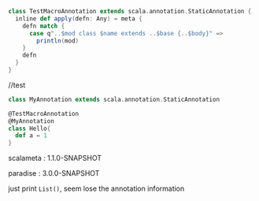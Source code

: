 ```scala
class TestMacroAnnotation extends scala.annotation.StaticAnnotation {
  inline def apply(defn: Any) = meta {
    defn match {
      case q"..$mod class $name extends ..$base {..$body}" =>
        println(mod)
    }
    defn
  }
}
```

//test

```scala
class MyAnnotation extends scala.annotation.StaticAnnotation

@TestMacroAnnotation
@MyAnnotation
class Hello{
  def a = 1
}
```
scalameta : 1.1.0-SNAPSHOT
 
paradise : 3.0.0-SNAPSHOT

just print `List()`, seem lose the annotation information

